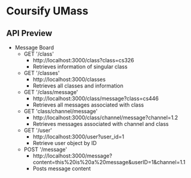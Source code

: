 # Coursify UMass

## API Preview

* Message Board
    * GET '/class'
        * http://localhost:3000/class?class=cs326
        * Retrieves information of singular class
    * GET '/classes'
        * http://localhost:3000/classes
        * Retrieves all classes and information
    * GET '/class/message'
        * http://localhost:3000/class/message?class=cs446
        * Retrieves all messages associated with class
    * GET 'class/channel/message'
        * http://localhost:3000/class/channel/message?channel=1.2
        * Retrieves messages associated with channel and class
    * GET '/user'
        * http://localhost:3000/user?user_id=1
        * Retrieve user object by ID
    * POST '/message'
        * http://localhost:3000/message?content=this%20is%20a%20message&userID=1&channel=1.1
        * Posts message content 
